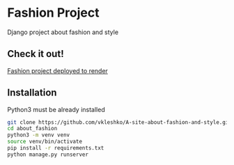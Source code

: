 # Fashion Project

Django project about fashion and style

## Check it out!

[Fashion project deployed to render]()

## Installation

Python3 must be already installed

```bash
git clone https://github.com/vkleshko/A-site-about-fashion-and-style.git
cd about_fashion
python3 -m venv venv
source venv/bin/activate
pip install -r requirements.txt
python manage.py runserver
```